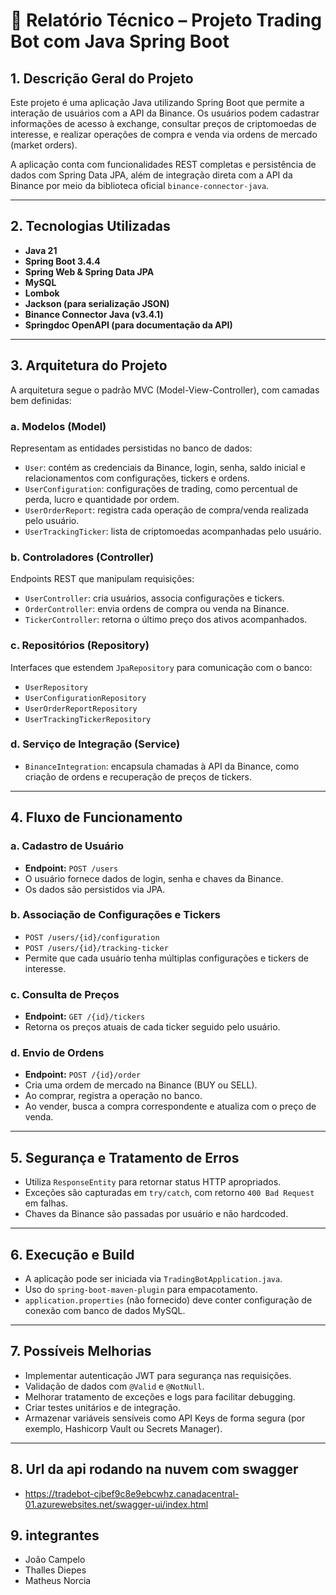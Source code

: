 # 🧾 Relatório Técnico – Projeto Trading Bot com Java Spring Boot

## 1. Descrição Geral do Projeto

Este projeto é uma aplicação Java utilizando Spring Boot que permite a interação de usuários com a API da Binance. Os usuários podem cadastrar informações de acesso à exchange, consultar preços de criptomoedas de interesse, e realizar operações de compra e venda via ordens de mercado (market orders).

A aplicação conta com funcionalidades REST completas e persistência de dados com Spring Data JPA, além de integração direta com a API da Binance por meio da biblioteca oficial `binance-connector-java`.

---

## 2. Tecnologias Utilizadas

- **Java 21**
- **Spring Boot 3.4.4**
- **Spring Web & Spring Data JPA**
- **MySQL**
- **Lombok**
- **Jackson (para serialização JSON)**
- **Binance Connector Java (v3.4.1)**
- **Springdoc OpenAPI (para documentação da API)**

---

## 3. Arquitetura do Projeto

A arquitetura segue o padrão MVC (Model-View-Controller), com camadas bem definidas:

### a. Modelos (Model)

Representam as entidades persistidas no banco de dados:

- `User`: contém as credenciais da Binance, login, senha, saldo inicial e relacionamentos com configurações, tickers e ordens.
- `UserConfiguration`: configurações de trading, como percentual de perda, lucro e quantidade por ordem.
- `UserOrderReport`: registra cada operação de compra/venda realizada pelo usuário.
- `UserTrackingTicker`: lista de criptomoedas acompanhadas pelo usuário.

### b. Controladores (Controller)

Endpoints REST que manipulam requisições:

- `UserController`: cria usuários, associa configurações e tickers.
- `OrderController`: envia ordens de compra ou venda na Binance.
- `TickerController`: retorna o último preço dos ativos acompanhados.

### c. Repositórios (Repository)

Interfaces que estendem `JpaRepository` para comunicação com o banco:

- `UserRepository`
- `UserConfigurationRepository`
- `UserOrderReportRepository`
- `UserTrackingTickerRepository`

### d. Serviço de Integração (Service)

- `BinanceIntegration`: encapsula chamadas à API da Binance, como criação de ordens e recuperação de preços de tickers.

---

## 4. Fluxo de Funcionamento

### a. Cadastro de Usuário

- **Endpoint:** `POST /users`
- O usuário fornece dados de login, senha e chaves da Binance.
- Os dados são persistidos via JPA.

### b. Associação de Configurações e Tickers

- `POST /users/{id}/configuration`
- `POST /users/{id}/tracking-ticker`
- Permite que cada usuário tenha múltiplas configurações e tickers de interesse.

### c. Consulta de Preços

- **Endpoint:** `GET /{id}/tickers`
- Retorna os preços atuais de cada ticker seguido pelo usuário.

### d. Envio de Ordens

- **Endpoint:** `POST /{id}/order`
- Cria uma ordem de mercado na Binance (BUY ou SELL).
- Ao comprar, registra a operação no banco.
- Ao vender, busca a compra correspondente e atualiza com o preço de venda.

---

## 5. Segurança e Tratamento de Erros

- Utiliza `ResponseEntity` para retornar status HTTP apropriados.
- Exceções são capturadas em `try/catch`, com retorno `400 Bad Request` em falhas.
- Chaves da Binance são passadas por usuário e não hardcoded.

---

## 6. Execução e Build

- A aplicação pode ser iniciada via `TradingBotApplication.java`.
- Uso do `spring-boot-maven-plugin` para empacotamento.
- `application.properties` (não fornecido) deve conter configuração de conexão com banco de dados MySQL.

---

## 7. Possíveis Melhorias

- Implementar autenticação JWT para segurança nas requisições.
- Validação de dados com `@Valid` e `@NotNull`.
- Melhorar tratamento de exceções e logs para facilitar debugging.
- Criar testes unitários e de integração.
- Armazenar variáveis sensíveis como API Keys de forma segura (por exemplo, Hashicorp Vault ou Secrets Manager).

---
## 8. Url da api rodando na nuvem com swagger
 - https://tradebot-cjbef9c8e9ebcwhz.canadacentral-01.azurewebsites.net/swagger-ui/index.html

## 9. integrantes 
 - João Campelo
 - Thalles Diepes
 - Matheus Norcia
